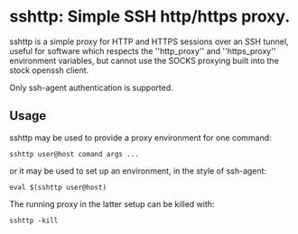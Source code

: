 sshttp: Simple SSH http/https proxy.
====================================

sshttp is a simple proxy for HTTP and HTTPS sessions over an SSH tunnel,
useful for software which respects the ''http_proxy'' and ''https_proxy''
environment variables, but cannot use the SOCKS proxying built into the
stock openssh client.

Only ssh-agent authentication is supported.

Usage
-----
sshttp may be used to provide a proxy environment for one command:

	sshttp user@host comand args ...

or it may be used to set up an environment, in the style of ssh-agent:

	eval $(sshttp user@host)

The running proxy in the latter setup can be killed with:

	sshttp -kill
